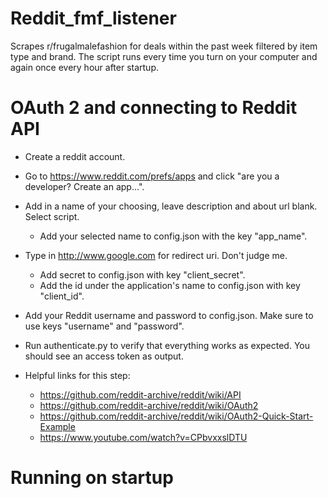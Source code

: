 # Reddit_fmf_listener
Scrapes r/frugalmalefashion for deals within the past week filtered by item type and brand. 
The script runs every time you turn on your computer and again once every hour after startup. 

# OAuth 2 and connecting to Reddit API 
- Create a reddit account.
- Go to https://www.reddit.com/prefs/apps and click "are you a developer? Create an app...".
- Add in a name of your choosing, leave description and about url blank. Select script.
    - Add your selected name to config.json with the key "app_name".
- Type in http://www.google.com for redirect uri. Don't judge me.
    - Add secret to config.json with key "client_secret".
    - Add the id under the application's name to config.json with key "client_id".
- Add your Reddit username and password to config.json. Make sure to use keys "username" and "password".
- Run authenticate.py to verify that everything works as expected. You should see an access token as output. 

- Helpful links for this step: 
    - https://github.com/reddit-archive/reddit/wiki/API
    - https://github.com/reddit-archive/reddit/wiki/OAuth2
    - https://github.com/reddit-archive/reddit/wiki/OAuth2-Quick-Start-Example
    - https://www.youtube.com/watch?v=CPbvxxslDTU

# Running on startup

